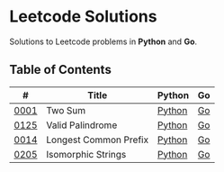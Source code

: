 # Leetcode Solutions
Solutions to Leetcode problems in **Python** and **Go**.
## Table of Contents
| # | Title | Python | Go |
|---|-------|--------|----|
| [0001](https://leetcode.com/problems/two-sum/) | Two Sum | [Python](001-two-sum/solution.py) | [Go](001-two-sum/solution.go) |
| [0125](https://leetcode.com/problems/valid-palindrome/) | Valid Palindrome | [Python](125-valid-palindrome/solution.py) | [Go](125-valid-palindrome/solution.go) |
| [0014](https://leetcode.com/problems/longest-common-prefix/) | Longest Common Prefix | [Python](14-longest-common-prefix/solution.py) | [Go](14-longest-common-prefix/solution.go) |
| [0205](https://leetcode.com/problems/isomorphic-strings/) | Isomorphic Strings | [Python](205-isomorphic-strings/solution.py) | [Go](205-isomorphic-strings/solution.go) |
